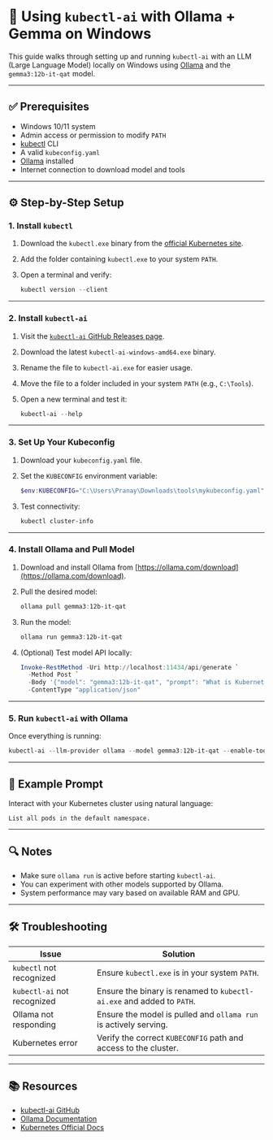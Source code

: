 
# 🧠 Using `kubectl-ai` with Ollama + Gemma on Windows

This guide walks through setting up and running `kubectl-ai` with an LLM (Large Language Model) locally on Windows using [Ollama](https://ollama.com) and the `gemma3:12b-it-qat` model.

---

## ✅ Prerequisites

- Windows 10/11 system
- Admin access or permission to modify `PATH`
- [kubectl](https://kubernetes.io/docs/tasks/tools/) CLI
- A valid `kubeconfig.yaml`
- [Ollama](https://ollama.com) installed
- Internet connection to download model and tools

---

## ⚙️ Step-by-Step Setup

### 1. Install `kubectl`

1. Download the `kubectl.exe` binary from the [official Kubernetes site](https://kubernetes.io/docs/tasks/tools/).
2. Add the folder containing `kubectl.exe` to your system `PATH`.
3. Open a terminal and verify:

   ```powershell
   kubectl version --client
   ```

---

### 2. Install `kubectl-ai`

1. Visit the [`kubectl-ai` GitHub Releases page](https://github.com/sozercan/kubectl-ai/releases).
2. Download the latest `kubectl-ai-windows-amd64.exe` binary.
3. Rename the file to `kubectl-ai.exe` for easier usage.
4. Move the file to a folder included in your system `PATH` (e.g., `C:\Tools`).
5. Open a new terminal and test it:

   ```powershell
   kubectl-ai --help
   ```

---

### 3. Set Up Your Kubeconfig

1. Download your `kubeconfig.yaml` file.
2. Set the `KUBECONFIG` environment variable:

   ```powershell
   $env:KUBECONFIG="C:\Users\Pranay\Downloads\tools\mykubeconfig.yaml"
   ```

3. Test connectivity:

   ```powershell
   kubectl cluster-info
   ```

---

### 4. Install Ollama and Pull Model

1. Download and install Ollama from [https://ollama.com/download](https://ollama.com/download).
2. Pull the desired model:

   ```powershell
   ollama pull gemma3:12b-it-qat
   ```

3. Run the model:

   ```powershell
   ollama run gemma3:12b-it-qat
   ```

4. (Optional) Test model API locally:

   ```powershell
   Invoke-RestMethod -Uri http://localhost:11434/api/generate `
     -Method Post `
     -Body '{"model": "gemma3:12b-it-qat", "prompt": "What is Kubernetes?", "stream": false}' `
     -ContentType "application/json"
   ```

---

### 5. Run `kubectl-ai` with Ollama

Once everything is running:

```powershell
kubectl-ai --llm-provider ollama --model gemma3:12b-it-qat --enable-tool-use-shim
```

---

## 🧪 Example Prompt

Interact with your Kubernetes cluster using natural language:

```
List all pods in the default namespace.
```

---

## 🔍 Notes

- Make sure `ollama run` is active before starting `kubectl-ai`.
- You can experiment with other models supported by Ollama.
- System performance may vary based on available RAM and GPU.

---

## 🛠 Troubleshooting

| Issue                        | Solution                                                                 |
|-----------------------------|--------------------------------------------------------------------------|
| `kubectl` not recognized    | Ensure `kubectl.exe` is in your system `PATH`.                           |
| `kubectl-ai` not recognized | Ensure the binary is renamed to `kubectl-ai.exe` and added to `PATH`.    |
| Ollama not responding       | Ensure the model is pulled and `ollama run` is actively serving.         |
| Kubernetes error            | Verify the correct `KUBECONFIG` path and access to the cluster.          |

---

## 📚 Resources

- [kubectl-ai GitHub](https://github.com/sozercan/kubectl-ai)
- [Ollama Documentation](https://ollama.com/library)
- [Kubernetes Official Docs](https://kubernetes.io/docs/)
